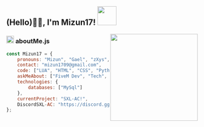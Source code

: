 
<h2> (Hello)🙏🏻, I'm Mizun17! <img src="https://media.giphy.com/media/12oufCB0MyZ1Go/giphy.gif" width="50"></h2>
<img align='right' src="https://media.giphy.com/media/VTtANKl0beDFQRLDTh/giphy.gif" width="230">


###  <img src="https://media.giphy.com/media/ln7z2eWriiQAllfVcn/giphy.gif" height="20"> **aboutMe.js**

```javascript
const Mizun17 = {
    pronouns: "Mizun", "Gael", "zXys",
    contact: "mizun1709@gmail.com",
    code: ["LUA", "HTML", "CSS", "Python(), "JS",],
    askMeAbout: ["FiveM Dev", "Tech", "Gaming"],
    technologies: {
        databases: ["MySql"]
    },
    currentProject: "SXL-AC!",
    DiscordSXL-AC: "https://discord.gg/j2ZJVJ9ubE",
};
```
